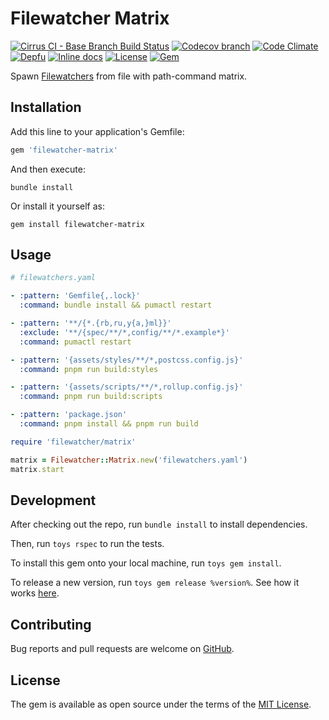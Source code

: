# Filewatcher Matrix

[![Cirrus CI - Base Branch Build Status](https://img.shields.io/cirrus/github/filewatcher/filewatcher-matrix?style=flat-square)](https://cirrus-ci.com/github/filewatcher/filewatcher-matrix)
[![Codecov branch](https://img.shields.io/codecov/c/github/filewatcher/filewatcher-matrix/master.svg?style=flat-square)](https://codecov.io/gh/filewatcher/filewatcher-matrix)
[![Code Climate](https://img.shields.io/codeclimate/maintainability/filewatcher/filewatcher-matrix.svg?style=flat-square)](https://codeclimate.com/github/filewatcher/filewatcher-matrix)
[![Depfu](https://img.shields.io/depfu/filewatcher/filewatcher-matrix?style=flat-square)](https://depfu.com/repos/github/filewatcher/filewatcher-matrix)
[![Inline docs](https://inch-ci.org/github/filewatcher/filewatcher-matrix.svg?branch=master)](https://inch-ci.org/github/filewatcher/filewatcher-matrix)
[![License](https://img.shields.io/github/license/filewatcher/filewatcher-matrix.svg?style=flat-square)](LICENSE.txt)
[![Gem](https://img.shields.io/gem/v/filewatcher-matrix.svg?style=flat-square)](https://rubygems.org/gems/filewatcher-matrix)

Spawn [Filewatchers](https://github.com/filewatcher/filewatcher)
from file with path-command matrix.

## Installation

Add this line to your application's Gemfile:

```ruby
gem 'filewatcher-matrix'
```

And then execute:

```shell
bundle install
```

Or install it yourself as:

```shell
gem install filewatcher-matrix
```

## Usage

```yaml
# filewatchers.yaml

- :pattern: 'Gemfile{,.lock}'
  :command: bundle install && pumactl restart

- :pattern: '**/{*.{rb,ru,y{a,}ml}}'
  :exclude: '**/{spec/**/*,config/**/*.example*}'
  :command: pumactl restart

- :pattern: '{assets/styles/**/*,postcss.config.js}'
  :command: pnpm run build:styles

- :pattern: '{assets/scripts/**/*,rollup.config.js}'
  :command: pnpm run build:scripts

- :pattern: 'package.json'
  :command: pnpm install && pnpm run build
```

```ruby
require 'filewatcher/matrix'

matrix = Filewatcher::Matrix.new('filewatchers.yaml')
matrix.start
```

## Development

After checking out the repo, run `bundle install` to install dependencies.

Then, run `toys rspec` to run the tests.

To install this gem onto your local machine, run `toys gem install`.

To release a new version, run `toys gem release %version%`.
See how it works [here](https://github.com/AlexWayfer/gem_toys#release).

## Contributing

Bug reports and pull requests are welcome on [GitHub](https://github.com/filewatcher/filewatcher-matrix).

## License

The gem is available as open source under the terms of the
[MIT License](https://opensource.org/licenses/MIT).
